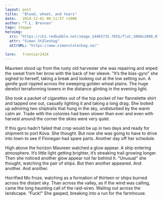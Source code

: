 ```yaml
---
layout: post
title:  "Blood, wheat, and tears"
date:   2019-12-01 00:11:57 +1000
author: "T.L. Brennan"
tags: steppe
heroimg:
  src: "https://ih1.redbubble.net/image.14465735.7655/flat,1000x1000,075,f.jpg"
  attr: "Simon Stålenhag"
  attrURL: "https://www.simonstalenhag.se/"

lore:	frontier2424
---
```

Maureen stood up from the rusty old harvester she was repairing and wiped the sweat from her brow with the back of her sleeve. "It’s the bias-gyro" she sighed to herself, taking a break and looking out at the low setting sun. A gentle gust rippled across the sweeping golden wheat plains. The huge derelict terraforming towers in the distance glinting in the evening light.

She took a packet of cigarettes out of the top pocket of her flannelette shirt and tapped one out, casually lighting it and taking a long drag. She looked up admiring two shiptrails that hung in the sky, undisturbed by the warm calm air. Trade with the colonies had been slower than ever and even with harvest around the corner the skies were very quiet.

If this gyro hadn’t failed that crop would be up in two days and ready for shipment to port Kova. She thought. But now she was going to have to drive into town to see if Finnegan had spare parts. Another day off her schedule.

High above the horizon Maureen watched a glow appear. A ship entering atmosphere. It’s little light getting brighter, it’s streaking trail growing longer. Then she noticed another glow appear not far behind it. “Unusual” she thought, watching the pair of ships. But then another appeared. And another. And another.

Horrified Mo froze, watching as a formation of thirteen or ships burned across the distant sky. Than across the valley, as if the wind was calling, came the long haunting call of the raid-siren. Wailing out across the landscape. “Fuck!” She gasped, breaking into a run for the farmhouse.